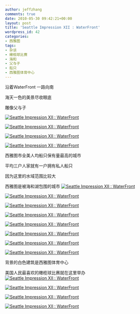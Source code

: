 ```yaml
---
author: jeffzhang
comments: true
date: 2010-05-30 09:42:21+00:00
layout: post
title: 'Seattle Impression XII : WaterFront'
wordpress_id: 42
categories:
- 西雅图
tags:
- 杂谈
- 橄榄球比赛
- 海和
- 父与子
- 船只
- 西雅图体育中心
---
```


沿着WaterFront 一路向南

海天一色的美景尽收眼底

雕像父与子

[![Seattle Impression XII : WaterFront](http://simg.sinajs.cn/blog7style/images/common/sg_trans.gif)](http://photo.blog.sina.com.cn/showpic.html#blogid=57f943110100j2ev&url=http://static14.photo.sina.com.cn/orignal/57f94311g87cc97c7aa5d)

 [![Seattle Impression XII : WaterFront](http://simg.sinajs.cn/blog7style/images/common/sg_trans.gif) ](http://photo.blog.sina.com.cn/showpic.html#blogid=57f943110100j2ev&url=http://static9.photo.sina.com.cn/orignal/57f94311g87cc97e62028)

 [![Seattle Impression XII : WaterFront](http://simg.sinajs.cn/blog7style/images/common/sg_trans.gif)](http://photo.blog.sina.com.cn/showpic.html#blogid=57f943110100j2ev&url=http://static5.photo.sina.com.cn/orignal/57f94311g87cc9804acb4)

 [![Seattle Impression XII : WaterFront](http://simg.sinajs.cn/blog7style/images/common/sg_trans.gif)](http://photo.blog.sina.com.cn/showpic.html#blogid=57f943110100j2ev&url=http://static3.photo.sina.com.cn/orignal/57f94311g87cc986f7ef2)


西雅图市全美人均船只保有量最高的城市

平均三户人家就有一户拥有私人船只

因为这里的水域范围比较大

西雅图是被海和湖包围的城市
 [![Seattle Impression XII : WaterFront](http://simg.sinajs.cn/blog7style/images/common/sg_trans.gif)](http://photo.blog.sina.com.cn/showpic.html#blogid=57f943110100j2ev&url=http://static7.photo.sina.com.cn/orignal/57f94311g87cc988df826)

 [![Seattle Impression XII : WaterFront](http://simg.sinajs.cn/blog7style/images/common/sg_trans.gif)](http://photo.blog.sina.com.cn/showpic.html#blogid=57f943110100j2ev&url=http://static2.photo.sina.com.cn/orignal/57f94311g87cc98ac8a51)

 [![Seattle Impression XII : WaterFront](http://simg.sinajs.cn/blog7style/images/common/sg_trans.gif)](http://photo.blog.sina.com.cn/showpic.html#blogid=57f943110100j2ev&url=http://static13.photo.sina.com.cn/orignal/57f94311g87cc98cb100c)

 [![Seattle Impression XII : WaterFront](http://simg.sinajs.cn/blog7style/images/common/sg_trans.gif)](http://photo.blog.sina.com.cn/showpic.html#blogid=57f943110100j2ev&url=http://static10.photo.sina.com.cn/orignal/57f94311g87cc98e98ac9)

 [![Seattle Impression XII : WaterFront](http://simg.sinajs.cn/blog7style/images/common/sg_trans.gif) ](http://photo.blog.sina.com.cn/showpic.html#blogid=57f943110100j2ev&url=http://static11.photo.sina.com.cn/orignal/57f94311g87cc9908123a)

 [![Seattle Impression XII : WaterFront](http://simg.sinajs.cn/blog7style/images/common/sg_trans.gif)](http://photo.blog.sina.com.cn/showpic.html#blogid=57f943110100j2ev&url=http://static9.photo.sina.com.cn/orignal/57f94311g87cc992696e8)

 [![Seattle Impression XII : WaterFront](http://simg.sinajs.cn/blog7style/images/common/sg_trans.gif)](http://photo.blog.sina.com.cn/showpic.html#blogid=57f943110100j2ev&url=http://static13.photo.sina.com.cn/orignal/57f94311g87cc9945265c)

 [![Seattle Impression XII : WaterFront](http://simg.sinajs.cn/blog7style/images/common/sg_trans.gif)](http://photo.blog.sina.com.cn/showpic.html#blogid=57f943110100j2ev&url=http://static7.photo.sina.com.cn/orignal/57f94311g87cc9963ae16)


背景的白色建筑是西雅图体育中心

美国人民最喜欢的橄榄球比赛就在这里举办
 [![Seattle Impression XII : WaterFront](http://simg.sinajs.cn/blog7style/images/common/sg_trans.gif)](http://photo.blog.sina.com.cn/showpic.html#blogid=57f943110100j2ev&url=http://static5.photo.sina.com.cn/orignal/57f94311g87cc99822614)

 [![Seattle Impression XII : WaterFront](http://simg.sinajs.cn/blog7style/images/common/sg_trans.gif)](http://photo.blog.sina.com.cn/showpic.html#blogid=57f943110100j2ev&url=http://static9.photo.sina.com.cn/orignal/57f94311g87cc99a0a578)

 [![Seattle Impression XII : WaterFront](http://simg.sinajs.cn/blog7style/images/common/sg_trans.gif)](http://photo.blog.sina.com.cn/showpic.html#blogid=57f943110100j2ev&url=http://static15.photo.sina.com.cn/orignal/57f94311g87cc99bf23ee)

 [![Seattle Impression XII : WaterFront](http://simg.sinajs.cn/blog7style/images/common/sg_trans.gif)](http://photo.blog.sina.com.cn/showpic.html#blogid=57f943110100j2ev&url=http://static13.photo.sina.com.cn/orignal/57f94311g87cc99ddb15c)

